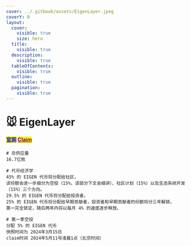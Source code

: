 ```yaml
---
cover: ../.gitbook/assets/EigenLayer.jpeg
coverY: 0
layout:
  cover:
    visible: true
    size: hero
  title:
    visible: true
  description:
    visible: true
  tableOfContents:
    visible: true
  outline:
    visible: true
  pagination:
    visible: true
---
```


# 🐭 EigenLayer

#### [<mark style="color:blue;">官网</mark>](https://app.eigenlayer.xyz/)    [<mark style="color:purple;">Claim</mark>](https://claims.eigenfoundation.org/)

```
# 总供应量
16.7亿枚

# 代币经济学
45% 的 EIGEN 代币将分配给社区，
该份额会进一步细分为空投（15%，该部分下文会细讲）、社区计划（15%）以及生态系统开发（15%）三个方向。
29.5% 的 EIGEN 代币将分配给投资者，
25% 的 EIGEN 代币将分配给早期贡献者，投资者和早期贡献者的份额将分三年解锁，
第一完全锁定，随后两年内将以每月 4% 的速度逐步释放。 

# 第一季空投
分配 5% 的 EIGEN 代币
快照时间为 2024年3月15日
claim时间 2024年5月11号凌晨1点（北京时间）
```
